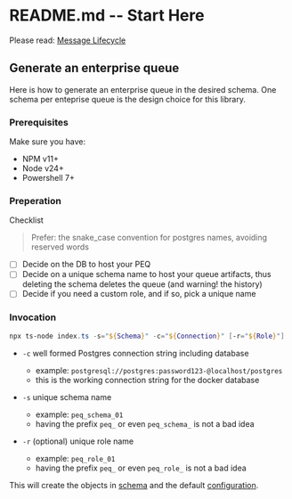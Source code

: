 # README.md -- Start Here

Please read: [Message Lifecycle](./MESSAGE_LIFECYCLE.md)

## Generate an enterprise queue 

Here is how to generate an enterprise queue in the desired schema. One schema per enteprise queue is the design choice for this library.

### Prerequisites

Make sure you have:

- NPM v11+
- Node v24+
- Powershell 7+

### Preperation

Checklist

> Prefer: the snake_case convention for postgres names, avoiding reserved words

- [ ] Decide on the DB to host your PEQ
- [ ] Decide on a unique schema name to host your queue artifacts, thus deleting the schema deletes the queue (and warning! the history)
- [ ] Decide if you need a custom role, and if so, pick a unique name

### Invocation

```powershell
npx ts-node index.ts -s="${Schema}" -c="${Connection}" [-r="${Role}"]
```

* `-c` well formed Postgres connection string including database
  - example: `postgresql://postgres:password123-@localhost/postgres`
  - this is the working connection string for the docker database

* `-s` unique schema name
  - example: `peq_schema_01`
  - having the prefix `peq_` or even `peq_schema_` is not a bad idea

* `-r` (optional) unique role name
  - example: `peq_role_01`
  - having the prefix `peq_` or even `peq_role_` is not a bad idea

This will create the objects in [schema](./SCHEMA.md) and the default [configuration](./CONFIG.md).